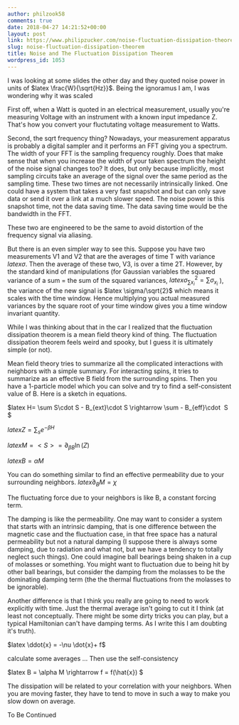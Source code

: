 ```yaml
---
author: philzook58
comments: true
date: 2018-04-27 14:21:52+00:00
layout: post
link: https://www.philipzucker.com/noise-fluctuation-dissipation-theorem/
slug: noise-fluctuation-dissipation-theorem
title: Noise and The Fluctuation Dissipation Theorem
wordpress_id: 1053
---
```


I was looking at some slides the other day and they quoted noise power in units of $latex \frac{W}{\sqrt{Hz}}$. Being the ignoramus I am, I was wondering why it was scaled

First off, when a Watt is quoted in an electrical measurement, usually you're measuring Voltage with an instrument with a known input impedance Z. That's how you convert your fluctutating voltage measurement to Watts.

Second, the sqrt frequency thing? Nowadays, your measurement apparatus is probably a digital sampler and it performs an FFT giving you a spectrum. The width of your FFT is the sampling frequency roughly. Does that make sense that when you increase the width of your taken spectrum the height of the noise signal changes too? It does, but only because implicitly, most sampling circuits take an average of the signal over the same period as the sampling time. These two times are not necessarily intrinsically linked. One could have a system that takes a very fast snapshot and but can only save data or send it over a link at a much slower speed. The noise power is this snapshot time, not the data saving time. The data saving time would be the bandwidth in the FFT.

These two are engineered to be the same to avoid distortion of the frequency signal via aliasing.

But there is an even simpler way to see this. Suppose you have two measurements V1 and V2 that are the averages of time T with variance $latex \sigma$. Then the average of these two, V3, is over a time 2T. However, by the standard kind of manipulations (for Gaussian variables the squared variance of a sum = the sum of the squared variances, $latex \sigma^2_{\sum x_i}=\sum \sigma_{x_i}$ ), the variance of the new signal is $latex \sigma/\sqrt{2}$ which means it scales with the time window. Hence multiplying you actual measured variances by the square root of your time window gives you a time window invariant quantity.



While I was thinking about that in the car I realized that the fluctuation dissipation theorem is a mean field theory kind of thing. The fluctuation dissipation theorem feels weird and spooky, but I guess it is ultimately simple (or not).

Mean field theory tries to summarize all the complicated interactions with neighbors with a simple summary. For interacting spins, it tries to summarize as an effective B field from the surrounding spins. Then you have a 1-particle model which you can solve and try to find a self-consistent value of B. Here is a sketch in equations.

$latex H= \sum S\cdot S - B_{ext}\cdot S \rightarrow \sum - B_{eff}\cdot  S $

$latex Z=\sum_s e^{-\beta H}$

$latex M = <S> = \partial_{\beta B} \ln(Z)$

$latex B = \alpha M$

You can do something similar to find an effective permeability due to your surrounding neighbors. $latex \partial_B M = \chi$

The fluctuating force due to your neighbors is like B, a constant forcing term.

The damping is like the permeability. One may want to consider a system that starts with an intrinsic damping, that is one difference between the magnetic case and the fluctuation case, in that free space has a natural permeability but not a natural damping (I suppose there is always some damping, due to radiation and what not, but we have a tendency to totally neglect such things). One could imagine ball bearings being shaken in a cup of molasses or something. You might want to fluctuation due to being hit by other ball bearings, but consider the damping from the molasses to be the dominating damping term (the the thermal fluctuations from the molasses to be ignorable).

Another difference is that I think you really are going to need to work explicitly with time. Just the thermal average isn't going to cut it I think (at least not conceptually. There might be some dirty tricks you can play, but a typical Hamiltonian can't have damping terms. As I write this I am doubting it's truth).

$latex \ddot{x} = -\nu \dot{x}+ f$

calculate some averages ... Then use the self-consistency

$latex B = \alpha M \rightarrow f = f(\hat{x}) $

The dissipation will be related to your correlation with your neighbors. When you are moving faster, they have to tend to move in such a way to make you slow down on average.

To Be Continued
